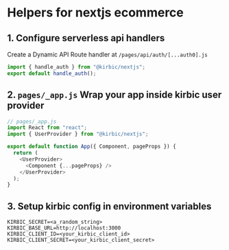 # Helpers for nextjs ecommerce

## 1. Configure serverless api handlers

Create a Dynamic API Route handler at `/pages/api/auth/[...auth0].js`

```js
import { handle_auth } from "@kirbic/nextjs";
export default handle_auth();
```

## 2. `pages/_app.js` Wrap your app inside kirbic user provider

```js
// pages/_app.js
import React from "react";
import { UserProvider } from "@kirbic/nextjs";

export default function App({ Component, pageProps }) {
  return (
    <UserProvider>
      <Component {...pageProps} />
    </UserProvider>
  );
}
```

## 3. Setup kirbic config in environment variables

```env
KIRBIC_SECRET=<a_random_string>
KIRBIC_BASE_URL=http://localhost:3000
KIRBIC_CLIENT_ID=<your_kirbic_client_id>
KIRBIC_CLIENT_SECRET=<your_kirbic_client_secret>
```
